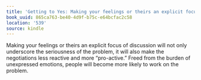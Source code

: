 ```yaml
---
title: 'Getting to Yes: Making your feelings or theirs an explicit focus of discussi…'
book_uuid: 865ca763-be40-4d9f-b75c-e64bcfac2c58
location: '539'
source: kindle
---
```


Making your feelings or theirs an explicit focus of discussion will not only underscore the seriousness of the problem, it will also make the negotiations less reactive and more “pro-active.” Freed from the burden of unexpressed emotions, people will become more likely to work on the problem.